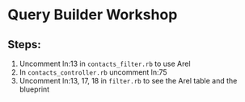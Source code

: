 # Query Builder Workshop

## Steps: 
1. Uncomment ln:13 in `contacts_filter.rb` to use Arel
2. In `contacts_controller.rb` uncomment ln:75
3. Uncomment ln:13, 17, 18 in `filter.rb` to see the Arel table and the blueprint 
